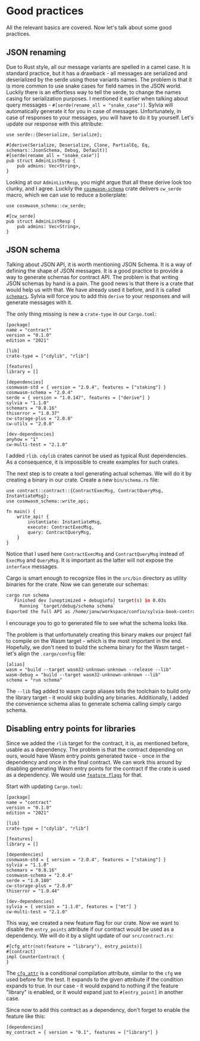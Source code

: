 # Good practices

All the relevant basics are covered. Now let's talk about some good practices.

## JSON renaming

Due to Rust style, all our message variants are spelled in a camel case. It is standard practice,
but it has a drawback - all messages are serialized and deserialized by the serde using those
variants names. The problem is that it is more common to use snake cases for field names in the
JSON world. Luckily there is an effortless way to tell the serde, to change the names casing for
serialization purposes. I mentioned it earlier when talking about query messages -
`#[serde(rename_all = "snake_case")]`. Sylvia will automatically generate it for you in case of
messages. Unfortunately, in case of responses to your messages, you will have to do it by yourself.
Let's update our response with this attribute:

```rust,noplayground
use serde::{Deserialize, Serialize};

#[derive(Serialize, Deserialize, Clone, PartialEq, Eq, schemars::JsonSchema, Debug, Default)]
#[serde(rename_all = "snake_case")]
pub struct AdminListResp {
    pub admins: Vec<String>,
}
```

Looking at our `AdminListResp`, you might argue that all these derive look too clunky, and I agree.
Luckily the [`cosmwasm-schema`](https://docs.rs/cosmwasm-schema/latest/cosmwasm_schema/index.html)
crate delivers `cw_serde` macro, which we can use to reduce a boilerplate:

```rust,noplayground
use cosmwasm_schema::cw_serde;

#[cw_serde]
pub struct AdminListResp {
    pub admins: Vec<String>,
}
```

## JSON schema

Talking about JSON API, it is worth mentioning JSON Schema. It is a way of defining the shape of
JSON messages. It is a good practice to provide a way to generate schemas for contract API.
The problem is that writing JSON schemas by hand is a pain. The good news is that there is a crate
that would help us with that. We have already used it before, and it is called
[`schemars`](https://docs.rs/schemars/latest/schemars/). Sylvia will force you to add this
`derive` to your responses and will generate messages with it.

The only thing missing is new a `crate-type` in our `Cargo.toml`:

```toml,noplayground
[package]
name = "contract"
version = "0.1.0"
edition = "2021"

[lib]
crate-type = ["cdylib", "rlib"]

[features]
library = []

[dependencies]
cosmwasm-std = { version = "2.0.4", features = ["staking"] }
cosmwasm-schema = "2.0.4"
serde = { version = "1.0.147", features = ["derive"] }
sylvia = "1.1.0"
schemars = "0.8.16"
thiserror = "1.0.37"
cw-storage-plus = "2.0.0"
cw-utils = "2.0.0"

[dev-dependencies]
anyhow = "1"
cw-multi-test = "2.1.0"
```

I added `rlib`. `cdylib` crates cannot be used as typical Rust dependencies. As a consequence, it is
impossible to create examples for such crates.

The next step is to create a tool generating actual schemas. We will do it by creating a binary in
our crate. Create a new `bin/schema.rs` file:

```rust,noplayground
use contract::contract::{ContractExecMsg, ContractQueryMsg, InstantiateMsg};
use cosmwasm_schema::write_api;

fn main() {
    write_api! {
        instantiate: InstantiateMsg,
        execute: ContractExecMsg,
        query: ContractQueryMsg,
    }
}
```

Notice that I used here `ContractExecMsg` and `ContractQueryMsg` instead of `ExecMsg` and `QueryMsg`.
It is important as the latter will not expose the `interface` messages.

Cargo is smart enough to recognize files in the `src/bin` directory as utility binaries for the crate.
Now we can generate our schemas:

```bash
cargo run schema
   Finished dev [unoptimized + debuginfo] target(s) in 0.03s
     Running `target/debug/schema schema`
Exported the full API as /home/janw/workspace/confio/sylvia-book-contract/schema/contract.json
```

I encourage you to go to generated file to see what the schema looks like.

The problem is that unfortunately creating this binary makes our project fail to compile on the Wasm
target - which is the most important in the end. Hopefully, we don't need to build the schema
binary for the Wasm target - let's align the `.cargo/config` file:

```toml,noplayground
[alias]
wasm = "build --target wasm32-unknown-unknown --release --lib"
wasm-debug = "build --target wasm32-unknown-unknown --lib"
schema = "run schema"
```

The `--lib` flag added to wasm cargo aliases tells the toolchain to build only the library target - it
would skip building any binaries. Additionally, I added the convenience schema alias to
generate schema calling simply cargo schema.

## Disabling entry points for libraries

Since we added the `rlib` target for the contract, it is, as mentioned before, usable as a
dependency. The problem is that the contract depending on ours, would have Wasm entry points
generated twice - once in the dependency and once in the final contract. We can work this around
by disabling generating Wasm entry points for the contract if the crate is used as a dependency.
We would use [`feature flags`](https://doc.rust-lang.org/cargo/reference/features.html) for that.

Start with updating `Cargo.toml`:

```toml,noplayground
[package]
name = "contract"
version = "0.1.0"
edition = "2021"

[lib]
crate-type = ["cdylib", "rlib"]

[features]
library = []

[dependencies]
cosmwasm-std = { version = "2.0.4", features = ["staking"] }
sylvia = "1.1.0"
schemars = "0.8.16"
cosmwasm-schema = "2.0.4"
serde = "1.0.180"
cw-storage-plus = "2.0.0"
thiserror = "1.0.44"

[dev-dependencies]
sylvia = { version = "1.1.0", features = ["mt"] }
cw-multi-test = "2.1.0"
```

This way, we created a new feature flag for our crate. Now we want to disable the `entry_points`
attribute if our contract would be used as a dependency. We will do it by a slight update of our
`src/contract.rs`:

```rust,noplayground
#[cfg_attr(not(feature = "library"), entry_points)]
#[contract]
impl CounterContract {
}
```

The [`cfg_attr`](https://doc.rust-lang.org/reference/conditional-compilation.html#the-cfg_attr-attribute)
is a conditional compilation attribute, similar to the `cfg` we used before for
the test. It expands to the given attribute if the condition expands to true. In our case - it would
expand to nothing if the feature "library" is enabled, or it would expand just to `#[entry_point]`
in another case.

Since now to add this contract as a dependency, don't forget to enable the feature like this:

```toml,noplayground
[dependencies]
my_contract = { version = "0.1", features = ["library"] }
```
